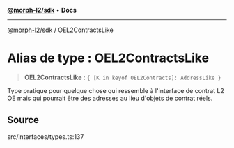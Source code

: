 [**@morph-l2/sdk**](../globals.md) • **Docs**

***

[@morph-l2/sdk](../globals.md) / OEL2ContractsLike

# Alias de type : OEL2ContractsLike

> **OEL2ContractsLike** : `{ [K in keyof OEL2Contracts]: AddressLike }`

Type pratique pour quelque chose qui ressemble à l'interface de contrat L2 OE mais qui pourrait être des adresses au lieu d'objets de contrat réels.

## Source

src/interfaces/types.ts:137
